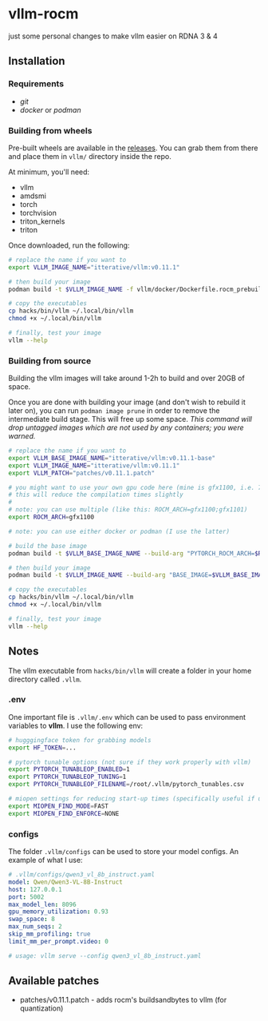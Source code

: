 # vllm-rocm
just some personal changes to make vllm easier on RDNA 3 & 4

## Installation

### Requirements
* *git*
* *docker* or *podman*

### Building from wheels
Pre-built wheels are available in the [releases](https://github.com/itterative/vllm-rocm/releases). You can grab them from there and place them in `vllm/` directory inside the repo.

At minimum, you'll need:
* vllm
* amdsmi
* torch
* torchvision
* triton_kernels
* triton

Once downloaded, run the following:
```bash
# replace the name if you want to
export VLLM_IMAGE_NAME="itterative/vllm:v0.11.1"

# then build your image
podman build -t $VLLM_IMAGE_NAME -f vllm/docker/Dockerfile.rocm_prebuilt .

# copy the executables
cp hacks/bin/vllm ~/.local/bin/vllm
chmod +x ~/.local/bin/vllm

# finally, test your image
vllm --help
```

### Building from source
Building the vllm images will take around 1-2h to build and over 20GB of space.

Once you are done with building your image (and don't wish to rebuild it later on), you can run `podman image prune` in order to remove the intermediate build stage. This will free up some space. *This command will drop untagged images which are not used by any containers; you were warned.*

```bash
# replace the name if you want to
export VLLM_BASE_IMAGE_NAME="itterative/vllm:v0.11.1-base"
export VLLM_IMAGE_NAME="itterative/vllm:v0.11.1"
export VLLM_PATCH="patches/v0.11.1.patch"

# you might want to use your own gpu code here (mine is gfx1100, i.e. 7900 XTX)
# this will reduce the compilation times slightly
#
# note: you can use multiple (like this: ROCM_ARCH=gfx1100;gfx1101)
export ROCM_ARCH=gfx1100

# note: you can use either docker or podman (I use the latter)

# build the base image
podman build -t $VLLM_BASE_IMAGE_NAME --build-arg "PYTORCH_ROCM_ARCH=$ROCM_ARCH" --build-arg "AITER_ROCM_ARCH=$ROCM_ARCH" -f docker/Dockerfile.rocm_base .

# then build your image
podman build -t $VLLM_IMAGE_NAME --build-arg "BASE_IMAGE=$VLLM_BASE_IMAGE_NAME" -f docker/Dockerfile.rocm .

# copy the executables
cp hacks/bin/vllm ~/.local/bin/vllm
chmod +x ~/.local/bin/vllm

# finally, test your image
vllm --help
```

## Notes
The vllm executable from `hacks/bin/vllm` will create a folder in your home directory called `.vllm`.


### .env
One important file is `.vllm/.env` which can be used to pass environment variables to **vllm**. I use the following env:

```bash
# hugggingface token for grabbing models
export HF_TOKEN=...

# pytorch tunable options (not sure if they work properly with vllm)
export PYTORCH_TUNABLEOP_ENABLED=1
export PYTORCH_TUNABLEOP_TUNING=1
export PYTORCH_TUNABLEOP_FILENAME=/root/.vllm/pytorch_tunables.csv

# miopen settings for reducing start-up times (specifically useful if using multimodal models since the visual layers are retuned by default when the resolution changes)
export MIOPEN_FIND_MODE=FAST
export MIOPEN_FIND_ENFORCE=NONE
```

### configs
The folder `.vllm/configs` can be used to store your model configs. An example of what I use:

```yaml
# .vllm/configs/qwen3_vl_8b_instruct.yaml
model: Qwen/Qwen3-VL-8B-Instruct
host: 127.0.0.1
port: 5002
max_model_len: 8096
gpu_memory_utilization: 0.93
swap_space: 8
max_num_seqs: 2
skip_mm_profiling: true
limit_mm_per_prompt.video: 0

# usage: vllm serve --config qwen3_vl_8b_instruct.yaml
```

## Available patches
* patches/v0.11.1.patch - adds rocm's buildsandbytes to vllm (for quantization)
